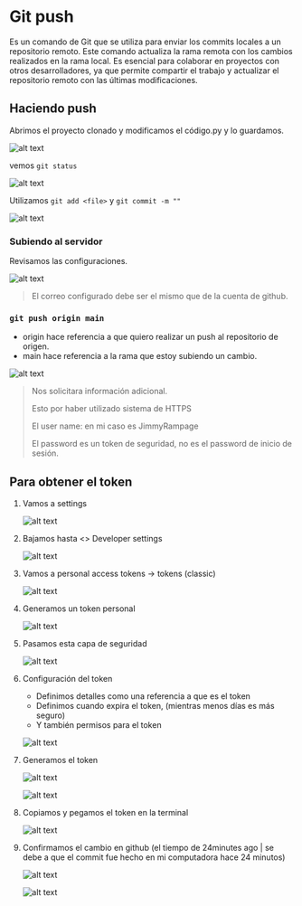 # Git push

Es un comando de Git que se utiliza para enviar los commits locales a un repositorio remoto. Este comando actualiza la rama remota con los cambios realizados en la rama local. Es esencial para colaborar en proyectos con otros desarrolladores, ya que permite compartir el trabajo y actualizar el repositorio remoto con las últimas modificaciones.

## Haciendo push

Abrimos el proyecto clonado y modificamos el código.py y lo guardamos.

![alt text](<img/Screenshot 2024-05-19 at 19.13.12.png>)

vemos `git status`

![alt text](<img/on branch main.png>)

Utilizamos `git add <file>` y `git commit -m ""`

![alt text](<img/jimmyrampage curso-de-git-y-github $ git commit -m.png>)

### Subiendo al servidor

Revisamos las configuraciones.

![alt text](img/filter-process.png)

>El correo configurado debe ser el mismo que de la cuenta de github.

### `git push origin main`

* origin hace referencia a que quiero realizar un push al repositorio de origen.
* main hace referencia a la rama que estoy subiendo un cambio.

![alt text](<img/jimmyrampage curso-de-git-y-github $ git push origin main.png>)
>Nos solicitara información adicional.
>
>Esto por haber utilizado sistema de HTTPS
>
>El user name: en mi caso es JimmyRampage
>
>El password es un token de seguridad, no es el password de inicio de sesión.

## Para obtener el token

1. Vamos a settings

    ![alt text](<img/James Ovalle.png>)

2. Bajamos hasta <> Developer settings

    ![alt text](img/Security.png)

3. Vamos a personal access tokens -> tokens (classic)

    ![alt text](<img/Personal access tokens.png>)

4. Generamos un token personal

    ![alt text](<img/quick access to the GitHub API..png>)

5. Pasamos esta capa de seguridad

    ![alt text](<img/Signed in as @JimmyRampage.png>)

6. Configuración del token
    * Definimos detalles como una referencia a que es el token
    * Definimos cuando expira el token, (mientras menos días es más seguro)
    * Y también permisos para el token

    ![alt text](img/prueba-de-token-curso-git.png)

7. Generamos el token

    ![alt text](<img/Generate token.png>)

    ![alt text](<img/Personal access tokens (classic).png>)

8. Copiamos y pegamos el token en la terminal

    ![alt text](<img/Username for.png>)

9. Confirmamos el cambio en github (el tiempo de 24minutes ago | se debe a que el commit fue hecho en mi computadora hace 24 minutos)

    ![alt text](<img/curso-de-git-y-github Public.png>)

    ![alt text](<img/JimmyRampage cambiando el name.png>)
